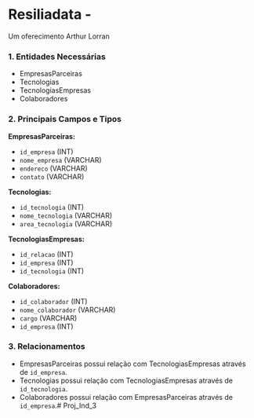 # Resiliadata - 
Um oferecimento Arthur Lorran

### 1. Entidades Necessárias
- EmpresasParceiras
- Tecnologias
- TecnologiasEmpresas
- Colaboradores

### 2. Principais Campos e Tipos
**EmpresasParceiras:**
- `id_empresa` (INT)
- `nome_empresa` (VARCHAR)
- `endereco` (VARCHAR)
- `contato` (VARCHAR)

**Tecnologias:**
- `id_tecnologia` (INT)
- `nome_tecnologia` (VARCHAR)
- `area_tecnologia` (VARCHAR)

**TecnologiasEmpresas:**
- `id_relacao` (INT)
- `id_empresa` (INT)
- `id_tecnologia` (INT)

**Colaboradores:**
- `id_colaborador` (INT)
- `nome_colaborador` (VARCHAR)
- `cargo` (VARCHAR)
- `id_empresa` (INT)

### 3. Relacionamentos
- EmpresasParceiras possui relação com TecnologiasEmpresas através de `id_empresa`.
- Tecnologias possui relação com TecnologiasEmpresas através de `id_tecnologia`.
- Colaboradores possui relação com EmpresasParceiras através de `id_empresa`.# Proj_Ind_3
